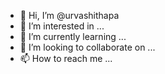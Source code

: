 - 👋 Hi, I’m @urvashithapa
- 👀 I’m interested in ...
- 🌱 I’m currently learning ...
- 💞️ I’m looking to collaborate on ...
- 📫 How to reach me ...

<!---
urvashithapa/urvashithapa is a ✨ special ✨ repository because its `README.md` (this file) appears on your GitHub profile.
You can click the Preview link to take a look at your changes.
--->
